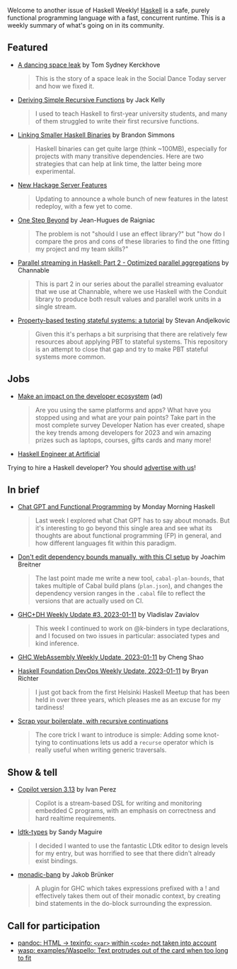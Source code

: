 Welcome to another issue of Haskell Weekly!
[Haskell](https://www.haskell.org) is a safe, purely functional programming language with a fast, concurrent runtime.
This is a weekly summary of what's going on in its community.

## Featured

- [A dancing space leak](https://cs-syd.eu/posts/2023-01-06-a-dancing-space-leak) by Tom Sydney Kerckhove
  > This is the story of a space leak in the Social Dance Today server and how we fixed it.

- [Deriving Simple Recursive Functions](http://jackkelly.name/blog/archives/2023/01/08/deriving_simple_recursive_functions/) by Jack Kelly
  > I used to teach Haskell to first-year university students, and many of them struggled to write their first recursive functions.

- [Linking Smaller Haskell Binaries](http://brandon.si/code/linking-smaller-haskell-binaries/) by Brandon Simmons
  > Haskell binaries can get quite large (think ~100MB), especially for projects with many transitive dependencies. Here are two strategies that can help at link time, the latter being more experimental.

- [New Hackage Server Features](https://discourse.haskell.org/t/new-hackage-server-features/2621/23?u=taylorfausak)
  > Updating to announce a whole bunch of new features in the latest redeploy, with a few yet to come.

- [One Step Beyond](https://github.com/JeanHuguesdeRaigniac/effects-landscape/tree/5eac19da1347f27154f56c3bb3bc300207f807c0) by Jean-Hugues de Raigniac
  > The problem is not "should I use an effect library?" but "how do I compare the pros and cons of these libraries to find the one fitting my project and my team skills?"

- [Parallel streaming in Haskell: Part 2 - Optimized parallel aggregations](https://www.channable.com/tech/parallel-streaming-in-haskell-part-2-optimized-parallel-aggregations) by Channable
  > This is part 2 in our series about the parallel streaming evaluator that we use at Channable, where we use Haskell with the Conduit library to produce both result values and parallel work units in a single stream.

- [Property-based testing stateful systems: a tutorial](https://github.com/stevana/property-based-testing-stateful-systems-tutorial/tree/47b5b141b45cc484f8a6cfbff0d38aeceac7ca6d#readme) by Stevan Andjelkovic
  > Given this it's perhaps a bit surprising that there are relatively few resources about applying PBT to stateful systems. This repository is an attempt to close that gap and try to make PBT stateful systems more common.

## Jobs

<!-- Runs on 2022-12-08, 2022-12-15, 2023-01-05 & 2022-01-12. -->
- [Make an impact on the developer ecosystem](https://developereconomics.net/?member_id=haskell) (ad)
  > Are you using the same platforms and apps? What have you stopped using and what are your pain points? Take part in the most complete survey Developer Nation has ever created, shape the key trends among developers for 2023 and win amazing prizes such as laptops, courses, gifts cards and many more!

- [Haskell Engineer at Artificial](https://discourse.haskell.org/t/engineer-at-artificial/5562?u=taylorfausak)

Trying to hire a Haskell developer?
You should [advertise with us](https://haskellweekly.news/advertising.html)!

## In brief

- [Chat GPT and Functional Programming](https://mmhaskell.com/blog/2023/1/9/chat-gpt-and-functional-programming) by Monday Morning Haskell
  > Last week I explored what Chat GPT has to say about monads. But it's interesting to go beyond this single area and see what its thoughts are about functional programming (FP) in general, and how different languages fit within this paradigm.

- [Don't edit dependency bounds manually, with this CI setup](https://discourse.haskell.org/t/don-t-edit-dependency-bounds-manually-with-this-ci-setup/5539?u=taylorfausak) by Joachim Breitner
  > The last point made me write a new tool, `cabal-plan-bounds`, that takes multiple of Cabal build plans (`plan.json`), and changes the dependency version ranges in the `.cabal` file to reflect the versions that are actually used on CI.

- [GHC+DH Weekly Update #3, 2023-01-11](https://discourse.haskell.org/t/ghc-dh-weekly-update-3-2023-01-11/5566?u=taylorfausak) by Vladislav Zavialov
  > This week I continued to work on @k-binders in type declarations, and I focused on two issues in particular: associated types and kind inference.

- [GHC WebAssembly Weekly Update, 2023-01-11](https://discourse.haskell.org/t/ghc-webassembly-weekly-update-2023-01-11/5565?u=taylorfausak) by Cheng Shao

- [Haskell Foundation DevOps Weekly Update, 2023-01-11](https://discourse.haskell.org/t/haskell-foundation-devops-weekly-update-2023-01-11/5568?u=taylorfausak) by Bryan Richter
  > I just got back from the first Helsinki Haskell Meetup that has been held in over three years, which pleases me as an excuse for my tardiness!

- [Scrap your boilerplate, with recursive continuations](https://tarmean.github.io/OpenRec)
  > The core trick I want to introduce is simple: Adding some knot-tying to continuations lets us add a `recurse` operator which is really useful when writing generic traversals.

## Show & tell

- [Copilot version 3.13](https://np.reddit.com/r/haskell/comments/1085qd2/ann_copilot_313/) by Ivan Perez
  > Copilot is a stream-based DSL for writing and monitoring embedded C programs, with an emphasis on correctness and hard realtime requirements.

- [ldtk-types](https://np.reddit.com/r/haskell/comments/104p6om/ann_ldtktypes_library_just_in_time_for_ludum_dare/) by Sandy Maguire
  > I decided I wanted to use the fantastic LDtk editor to design levels for my entry, but was horrified to see that there didn't already exist bindings.

- [monadic-bang](https://hackage.haskell.org/package/monadic-bang-0.1.0.0) by Jakob Brünker
  > A plugin for GHC which takes expressions prefixed with a ! and effectively takes them out of their monadic context, by creating bind statements in the do-block surrounding the expression.

## Call for participation

- [pandoc: HTML → texinfo: `<var>` within `<code>` not taken into account](https://github.com/jgm/pandoc/issues/8534)
- [wasp: examples/Waspello: Text protrudes out of the card when too long to fit](https://github.com/wasp-lang/wasp/issues/942)
